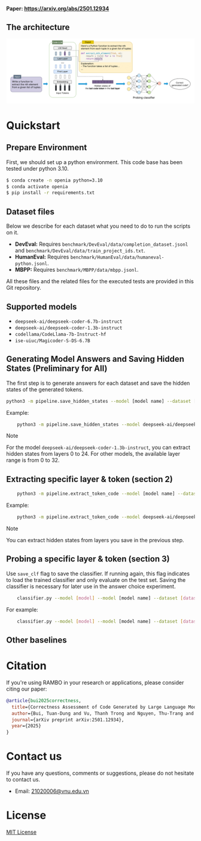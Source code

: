 #### Paper: https://arxiv.org/abs/2501.12934

## The architecture

![](figs/framework.png)

# Quickstart

## Prepare Environment
First, we should set up a python environment. This code base has been tested under python 3.10.

```bash
$ conda create -n openia python=3.10
$ conda activate openia
$ pip install -r requirements.txt
```

## Dataset files
Below we describe for each dataset what you need to do to run the scripts on it.

- **DevEval:** Requires `benchmark/DevEval/data/completion_dataset.jsonl` and `benchmark/DevEval/data/train_project_ids.txt`.
- **HumanEval:** Requires `benchmark/HumanEval/data/humaneval-python.jsonl`.
- **MBPP:** Requires `benchmark/MBPP/data/mbpp.jsonl`.

All these files and the related files for the executed tests are provided in this Git repository.

## Supported models

- `deepseek-ai/deepseek-coder-6.7b-instruct`
- `deepseek-ai/deepseek-coder-1.3b-instruct`
- `codellama/CodeLlama-7b-Instruct-hf`
- `ise-uiuc/Magicoder-S-DS-6.7B`

## Generating Model Answers and Saving Hidden States (Preliminary for All)

The first step is to generate answers for each dataset and save the hidden states of the generated tokens.

```bash
python3 -m pipeline.save_hidden_states --model [model name] --dataset [dataset name] --layers [list of layers]
```

Example:
```bash
    python3 -m pipeline.save_hidden_states --model deepseek-ai/deepseek-coder-6.7b-instruct --dataset human_eval --num_generations_per_prompt 10 max_num_gen_once 5 --layers 1 4 8 12 16 20 24 28 32 --max_new_tokens 400
```

> [!NOTE]
> For the model `deepseek-ai/deepseek-coder-1.3b-instruct`, you can extract hidden states from layers 0 to 24.
For other models, the available layer range is from 0 to 32.

## Extracting specific layer & token (section 2)

```bash
    python3 -m pipeline.extract_token_code --model [model name] --dataset [dataset name] --layers [list of layers] --generate_dir [generate dir]
```

Example:
```bash
    python3 -m pipeline.extract_token_code --model deepseek-ai/deepseek-coder-6.7b-instruct --dataset human_eval --layers 1 4 8 12 16 20 24 28 32 --generate_dir output/deepseek-ai_deepseek-coder-6.7b-instruct_human_eval_python_1_4_8_12_16_20_24_28_32/temp2
```

> [!NOTE]
> You can extract hidden states from layers you save in the previous step.

## Probing a specific layer & token (section 3)

Use `save_clf` flag to save the classifier. If running again, this flag indicates to load the trained classifier and only evaluate on the test set.
Saving the classifier is necessary for later use in the answer choice experiment.
```bash
    classifier.py --model [model] --model [model name] --dataset [dataset] --layer [layer] --token [token]
```

For example:
```bash
    classifier.py --model [model] --model [model name] --dataset [dataset] --layer [layer] --token [token]
```
## Other baselines


# Citation
If you're using RAMBO in your research or applications, please consider citing our paper:
```bibtex
@article{bui2025correctness,
  title={Correctness Assessment of Code Generated by Large Language Models Using Internal Representations},
  author={Bui, Tuan-Dung and Vu, Thanh Trong and Nguyen, Thu-Trang and Nguyen, Son and Vo, Hieu Dinh},
  journal={arXiv preprint arXiv:2501.12934},
  year={2025}
}
```

# Contact us
If you have any questions, comments or suggestions, please do not hesitate to contact us.
- Email: 21020006@vnu.edu.vn

# License
[MIT License](LICENSE)